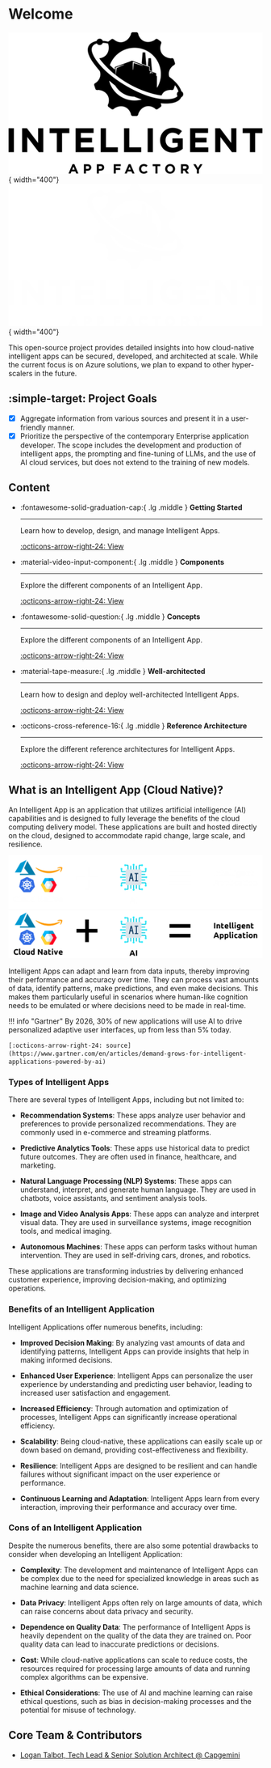 # Welcome
![Image title](images/branding/logo-black-transparent.png#only-light){ width="400"}
![Image title](images/branding/logo-white-transparent.png#only-dark){ width="400"}


This open-source project provides detailed insights into how cloud-native intelligent apps can be secured, developed, and architected at scale. While the current focus is on Azure solutions, we plan to expand to other hyper-scalers in the future.

## :simple-target: Project Goals
- [x] Aggregate information from various sources and present it in a user-friendly manner.
- [x] Prioritize the perspective of the contemporary Enterprise application developer. The scope includes the development and production of intelligent apps, the prompting and fine-tuning of LLMs, and the use of AI cloud services, but does not extend to the training of new models.

## Content

<div class="grid cards" markdown>

-   :fontawesome-solid-graduation-cap:{ .lg .middle } __Getting Started__

    ---

    Learn how to develop, design, and manage Intelligent Apps.

    [:octicons-arrow-right-24: View](getting-started/overview.md)

-   :material-video-input-component:{ .lg .middle } __Components__

    ---

    Explore the different components of an Intelligent App.

    [:octicons-arrow-right-24: View](components/overview.md)

-   :fontawesome-solid-question:{ .lg .middle } __Concepts__

    ---

    Explore the different components of an Intelligent App.

    [:octicons-arrow-right-24: View](concepts/overview.md)

-   :material-tape-measure:{ .lg .middle } __Well-architected__

    ---

    Learn how to design and deploy well-architected Intelligent Apps.
    
    [:octicons-arrow-right-24: View](well-architected/overview.md)

-   :octicons-cross-reference-16:{ .lg .middle } __Reference Architecture__

    ---
    
    Explore the different reference architectures for Intelligent Apps.

    [:octicons-arrow-right-24: View](reference-architecture/overview.md)

</div>

## What is an Intelligent App (Cloud Native)?

An Intelligent App is an application that utilizes artificial intelligence (AI) capabilities and is designed to fully leverage the benefits of the cloud computing delivery model. These applications are built and hosted directly on the cloud, designed to accommodate rapid change, large scale, and resilience.

![Cloud + AI Intelligent App](images/cloud+AI_Intelligent_App_white.png#only-dark)
![Cloud + AI Intelligent App](images/cloud+AI_Intelligent_App_black.png#only-light)

Intelligent Apps can adapt and learn from data inputs, thereby improving their performance and accuracy over time. They can process vast amounts of data, identify patterns, make predictions, and even make decisions. This makes them particularly useful in scenarios where human-like cognition needs to be emulated or where decisions need to be made in real-time.

!!! info "Gartner"
    By 2026, 30% of new applications will use AI to drive personalized adaptive user interfaces, up from less than 5% today.

    [:octicons-arrow-right-24: source](https://www.gartner.com/en/articles/demand-grows-for-intelligent-applications-powered-by-ai)

### Types of Intelligent Apps
There are several types of Intelligent Apps, including but not limited to:

- __Recommendation Systems__: These apps analyze user behavior and preferences to provide personalized recommendations. They are commonly used in e-commerce and streaming platforms.

- __Predictive Analytics Tools__: These apps use historical data to predict future outcomes. They are often used in finance, healthcare, and marketing.

- __Natural Language Processing (NLP) Systems__: These apps can understand, interpret, and generate human language. They are used in chatbots, voice assistants, and sentiment analysis tools.

- __Image and Video Analysis Apps__: These apps can analyze and interpret visual data. They are used in surveillance systems, image recognition tools, and medical imaging.

- __Autonomous Machines__: These apps can perform tasks without human intervention. They are used in self-driving cars, drones, and robotics.

These applications are transforming industries by delivering enhanced customer experience, improving decision-making, and optimizing operations.

### Benefits of an Intelligent Application

Intelligent Applications offer numerous benefits, including:

- __Improved Decision Making__: By analyzing vast amounts of data and identifying patterns, Intelligent Apps can provide insights that help in making informed decisions.

- __Enhanced User Experience__: Intelligent Apps can personalize the user experience by understanding and predicting user behavior, leading to increased user satisfaction and engagement.

- __Increased Efficiency__: Through automation and optimization of processes, Intelligent Apps can significantly increase operational efficiency.

- __Scalability__: Being cloud-native, these applications can easily scale up or down based on demand, providing cost-effectiveness and flexibility.

- __Resilience__: Intelligent Apps are designed to be resilient and can handle failures without significant impact on the user experience or performance.

- __Continuous Learning and Adaptation__: Intelligent Apps learn from every interaction, improving their performance and accuracy over time.

### Cons of an Intelligent Application

Despite the numerous benefits, there are also some potential drawbacks to consider when developing an Intelligent Application:

- __Complexity__: The development and maintenance of Intelligent Apps can be complex due to the need for specialized knowledge in areas such as machine learning and data science.

- __Data Privacy__: Intelligent Apps often rely on large amounts of data, which can raise concerns about data privacy and security.

- __Dependence on Quality Data__: The performance of Intelligent Apps is heavily dependent on the quality of the data they are trained on. Poor quality data can lead to inaccurate predictions or decisions.

- __Cost__: While cloud-native applications can scale to reduce costs, the resources required for processing large amounts of data and running complex algorithms can be expensive.

- __Ethical Considerations__: The use of AI and machine learning can raise ethical questions, such as bias in decision-making processes and the potential for misuse of technology.


## Core Team & Contributors
- [Logan Talbot, Tech Lead & Senior Solution Architect @ Capgemini](https://logantalbot.com/)